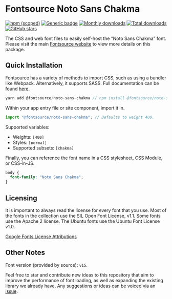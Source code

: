 # Fontsource Noto Sans Chakma

[![npm (scoped)](https://img.shields.io/npm/v/@fontsource/noto-sans-chakma?color=brightgreen)](https://www.npmjs.com/package/@fontsource/noto-sans-chakma) [![Generic badge](https://img.shields.io/badge/fontsource-passing-brightgreen)](https://github.com/fontsource/fontsource) [![Monthly downloads](https://badgen.net/npm/dm/@fontsource/noto-sans-chakma)](https://github.com/fontsource/fontsource) [![Total downloads](https://badgen.net/npm/dt/@fontsource/noto-sans-chakma)](https://github.com/fontsource/fontsource) [![GitHub stars](https://img.shields.io/github/stars/fontsource/fontsource.svg?style=social&label=Star)](https://github.com/fontsource/fontsource/stargazers)

The CSS and web font files to easily self-host the “Noto Sans Chakma” font. Please visit the main [Fontsource website](https://fontsource.org/fonts/noto-sans-chakma) to view more details on this package.

## Quick Installation

Fontsource has a variety of methods to import CSS, such as using a bundler like Webpack. Alternatively, it supports SASS. Full documentation can be found [here](https://fontsource.org/docs/introduction).

```javascript
yarn add @fontsource/noto-sans-chakma // npm install @fontsource/noto-sans-chakma
```

Within your app entry file or site component, import it in.

```javascript
import "@fontsource/noto-sans-chakma"; // Defaults to weight 400.
```

Supported variables:

- Weights: `[400]`
- Styles: `[normal]`
- Supported subsets: `[chakma]`

Finally, you can reference the font name in a CSS stylesheet, CSS Module, or CSS-in-JS.

```css
body {
  font-family: "Noto Sans Chakma";
}
```

## Licensing

It is important to always read the license for every font that you use.
Most of the fonts in the collection use the SIL Open Font License, v1.1. Some fonts use the Apache 2 license. The Ubuntu fonts use the Ubuntu Font License v1.0.

[Google Fonts License Attributions](https://fonts.google.com/attribution)

## Other Notes

Font version (provided by source): `v15`.

Feel free to star and contribute new ideas to this repository that aim to improve the performance of font loading, as well as expanding the existing library we already have. Any suggestions or ideas can be voiced via an [issue](https://github.com/fontsource/fontsource/issues).
